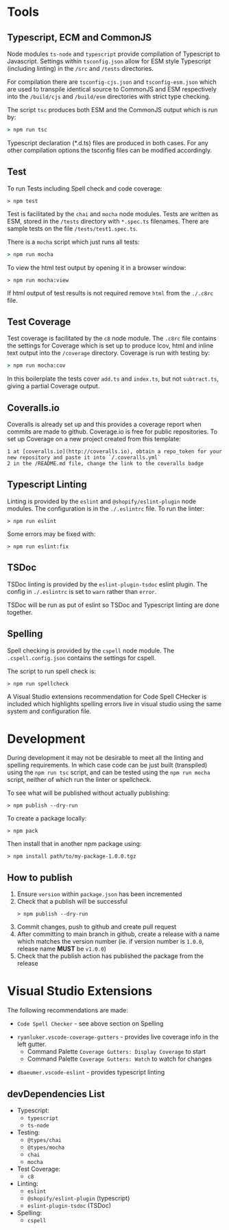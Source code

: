 # Tools

## Typescript, ECM and CommonJS

Node modules `ts-node` and `typescript` provide compilation of Typescript to Javascript. Settings within `tsconfig.json` allow for ESM style Typescript (including linting) in the `/src` and `/tests` directories.

For compilation there are `tsconfig-cjs.json` and `tsconfig-esm.json` which are used to transpile identical source to CommonJS and ESM respectively into the `/build/cjs` and `/build/esm` directories with strict type checking.

The script `tsc` produces both ESM and the CommonJS output which is run by:

```cmd
> npm run tsc
```

Typescript declaration (*.d.ts) files are produced in both cases. For any other compilation options the tsconfig files can be modified accordingly.

## Test

To run Tests including Spell check and code coverage:

```
> npm test
```

Test is facilitated by the `chai` and `mocha` node modules. Tests are written as ESM, stored in the `/tests` directory with `*.spec.ts` filenames. There are sample tests on the file `/tests/test1.spec.ts`. 

There is a `mocha` script which just runs all tests:

```cmd
> npm run mocha
```

To view the html test output by opening it in a browser window:
```
> npm run mocha:view
```

If html output of test results is not required remove `html` from the `./.c8rc` file.

## Test Coverage

Test coverage is facilitated by the `c8` node module. The `.c8rc` file contains the settings for Coverage which is set up to produce lcov, html and inline text output into the `/coverage` directory. Coverage is run with testing by:

```cmd
> npm run mocha:cov
```

In this boilerplate the tests cover `add.ts` and `index.ts`, but not `subtract.ts`, giving a partial Coverage output.

## Coveralls.io

Coveralls is already set up and this provides a coverage report when commits are made to github. Coverage.io is free for public repositories. To set up Coverage on a new project created from this template:

    1 at [coveralls.io](http://coveralls.io), obtain a repo_token for your new repository and paste it into `/.coveralls.yml`
    2 in the /README.md file, change the link to the coveralls badge 

## Typescript Linting

Linting is provided by the `eslint` and `@shopify/eslint-plugin` node modules. The configuration is in the `./.eslintrc` file. To run the linter:

```
> npm run eslint
```

Some errors may be fixed with:
```
> npm run eslint:fix
```

## TSDoc

<!--- cspell:disable-next-line --->
TSDoc linting is provided by the `eslint-plugin-tsdoc` eslint plugin. The config in `./.eslintrc` is set to `warn` rather than `error`.

TSDoc will be run as put of eslint so TSDoc and Typescript linting are done together. 

## Spelling

Spell checking is provided by the `cspell` node module. The `.cspell.config.json` contains the settings for cspell.

The script to run spell check is:

```
> npm run spellcheck
```

A Visual Studio extensions recommendation for Code Spell CHecker is included which highlights spelling errors live in visual studio using the same system and configuration file.

# Development

During development it may not be desirable to meet all the linting and spelling requirements. In which case code can be just built (transpiled) using the `npm run tsc` script, and can be tested using the `npm run mocha` script, neither of which run the linter or spellcheck.

To see what will be published without actually publishing:
```
> npm publish --dry-run
```

To create a package locally:
```
> npm pack
```

Then install that in another npm package using:
```
> npm install path/to/my-package-1.0.0.tgz
```

## How to publish

1. Ensure `version` within `package.json` has been incremented
1. Check that a publish will be successful
    ```
    > npm publish --dry-run
    ```
1. Commit changes, push to github and create pull request
1. After committing to main branch in github, create a release with a name which matches the version number (ie. if version number is `1.0.0`, release name **MUST** be `v1.0.0`)
1. Check that the publish action has published the package from the release


# Visual Studio Extensions

The following recommendations are made:

- `Code Spell Checker` - see above section on Spelling
<!--- cspell:disable-next-line --->
- `ryanluker.vscode-coverage-gutters` - provides live coverage info in the left gutter.
    - Command Palette `Coverage Gutters: Display Coverage` to start
    - Command Palette `Coverage Gutters: Watch` to watch for changes
<!--- cspell:disable-next-line --->
- `dbaeumer.vscode-eslint` - provides typescript linting

## devDependencies List

- Typescript:
    - `typescript`
    - `ts-node`
- Testing:
    - `@types/chai`
    - `@types/mocha`
    - `chai`
    - `mocha`
- Test Coverage:
    - `c8`
- Linting:
    - `eslint`
    - `@shopify/eslint-plugin` (typescript)
    - `eslint-plugin-tsdoc` (TSDoc)
- Spelling:
    - `cspell`
